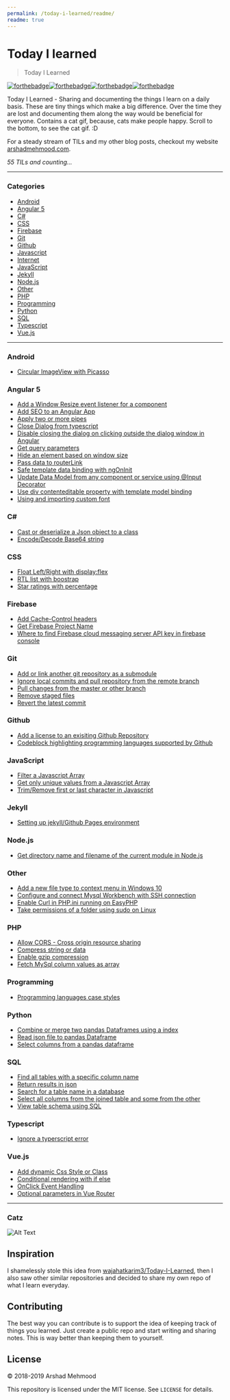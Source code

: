```yaml
---
permalink: /today-i-learned/readme/
readme: true
---
```


# Today I learned
> Today I Learned

[![forthebadge](https://forthebadge.com/images/badges/built-with-love.svg)](https://arshadmehmood.com)[![forthebadge](https://forthebadge.com/images/badges/for-you.svg)](https://arshadmehmood.com)[![forthebadge](https://forthebadge.com/images/badges/contains-cat-gifs.svg)](https://arshadmehmood.com)[![forthebadge](https://forthebadge.com/images/badges/uses-badges.svg)](https://arshadmehmood.com)

Today I Learned - Sharing and documenting the things I learn on a daily basis. These are tiny things which make a big difference. Over the time they are lost and documenting them along the way would be beneficial for everyone. Contains a cat gif, because, cats make people happy. Scroll to the bottom, to see the cat gif. :D

For a steady stream of TILs and my other blog posts, checkout my website [arshadmehmood.com](https://arshadmehmood.com).

_55 TILs and counting..._

---

### Categories

* [Android](#android)
* [Angular 5](#angular-5)
* [C#](#c)
* [CSS](#css)
* [Firebase](#firebase)
* [Git](#git)
* [Github](#github)
* [Javascript](#javascript)
* [Internet](#internet)
* [JavaScript](#javascript)
* [Jekyll](#jekyll)
* [Node.js](#nodejs)
* [Other](#other)
* [PHP](#php)
* [Programming](#programming)
* [Python](#python)
* [SQL](#sql)
* [Typescript](#typescript)
* [Vue.js](#vuejs)

---

### Android
- [Circular ImageView with Picasso](android/circular-imageview-with-picasso.md)

### Angular 5
- [Add a Window Resize event listener for a component](angular5/add-window-resize-event-listener-comopnent.md)
- [Add SEO to an Angular App](angular5/add-seo-to-an-angular-app.md)
- [Apply two or more pipes](angular5/apply-more-than-one-pipe.md)
- [Close Dialog from typescript](angular5/close-dialog-from-typescript.md)
- [Disable closing the dialog on clicking outside the dialog window in Angular](angular5/disable-dialog-close-on-click-outsite.md)
- [Get query parameters](angular5/get-query-parameters.md)
- [Hide an element based on window size](angular5/hide-element-based-on-window-size.md)
- [Pass data to routerLink](angular5/pass-data-to-routerlink.md)
- [Safe template data binding with ngOnInit](angular5/ngOnInit-variable-undefined.md)
- [Update Data Model from any component or service using @Input Decorator](angular5/update-data-model-from-any-component-service-using-input-decorator.md)
- [Use div contenteditable property with template model binding](angular5/use-div-contenteditable-with-template-model-binding.md)
- [Using and importing custom font](angular5/importing-custom-font.md)

### C#
- [Cast or deserialize a Json object to a class](csharp/cast-json-object-to-class.md)
- [Encode/Decode Base64 string](csharp/encode-decode-base64-string.md)

### CSS
- [Float Left/Right with display:flex](css/float-left-right-with-display-flex.md)
- [RTL list with boostrap](css/rtl-list-with-bootstrap.md)
- [Star ratings with percentage](css/star-rating-with-percentage.md)

### Firebase
- [Add Cache-Control headers](firebase/add-cache-control-header.md)
- [Get Firebase Project Name](firebase/get-firebase-app-name.md)
- [Where to find Firebase cloud messaging server API key in firebase console](firebase/where-to-find-firebase-cloud-messaging-server-api-key-in-firebase-console.md)

### Git
- [Add or link another git repository as a submodule](git/add-another-repository-as-submodule.md)
- [Ignore local commits and pull repository from the remote branch](git/ignore-local-commits-and-pull.md)
- [Pull changes from the master or other branch](git/pull-changes-from-the-master-or-other-branch.md)
- [Remove staged files](git/remove-staged-files.md)
- [Revert the latest commit](git/revert-latest-commit.md)

### Github
- [Add a license to an exisiting Github Repository](github/add-a-license-to-existing-repository.md)
- [Codeblock highlighting programming languages supported by Github](github/codeblock-highlighting-languages-supported-by-github.md)

### JavaScript
- [Filter a Javascript Array](javascript/filter-array.md)
- [Get only unique values from a Javascript Array](javascript/get-unique-array.md)
- [Trim/Remove first or last character in Javascript](javascript/trim-remove-character-from-start-or-end.md)

### Jekyll
- [Setting up jekyll/Github Pages environment](jekyll/setting-up-jekyll-environment.md)

### Node.js
- [Get directory name and filename of the current module in Node.js](nodejs/get-directory-name-and-filename-of-current-module.md)

### Other
- [Add a new file type to context menu in Windows 10](other/add-new-file-type-to-context-menu-in-windows-10.md)
- [Configure and connect Mysql Workbench with SSH connection](other/configure-and-connect-mysql-workbench-with-ssh-connection.md)
- [Enable Curl in PHP.ini running on EasyPHP](other/enable-curl-apache-easyphp.md)
- [Take permissions of a folder using sudo on Linux](other/take-permissions-of-a-folder-sudo.md)

### PHP
- [Allow CORS - Cross origin resource sharing](php/allow-cross-origin-resource-sharing-cors.md)
- [Compress string or data](php/compress-string-data.md)
- [Enable gzip compression](php/enable-gzip-compression.md)
- [Fetch MySql column values as array](php/fetch-mysql-column-values-as-comma-separated-values.md)

### Programming
- [Programming languages case styles](programming/programming-languages-case-styles.md)

### Python
- [Combine or merge two pandas Dataframes using a index](python/combine-pandas-dataframes-on-a-index.md)
- [Read json file to pandas Dataframe](python/read-json-file.md)
- [Select columns from a pandas dataframe](python/select-columns-from-a-pandas-dataframe.md)

### SQL
- [Find all tables with a specific column name](sql/find-all-tables-with-a-specific-column-name.md)
- [Return results in json](sql/return-results-in-json.md)
- [Search for a table name in a database](sql/search-for-table-name-in-a-database.md)
- [Select all columns from the joined table and some from the other](sql/select-all-columns-from-joined-table-and-some-from-other-table.md)
- [View table schema using SQL](sql/view-table-schema-using-sql.md)

### Typescript
- [Ignore a typerscript error](typescript/ignore-a-typescript-error.md)

### Vue.js
- [Add dynamic Css Style or Class](vuejs/add-dynamic-css.md)
- [Conditional rendering with if else](vuejs/conditional-rendering-with-if-else.md)
- [OnClick Event Handling](vuejs/onclick-event-handling.md)
- [Optional parameters in Vue Router](vuejs/vue-router-optional-paramters.md)

---
### Catz
![Alt Text](https://media.giphy.com/media/vFKqnCdLPNOKc/giphy.gif)

## Inspiration
I shamelessly stole this idea from [wajahatkarim3/Today-I-Learned](https://github.com/wajahatkarim3/Today-I-Learned), then I also saw other similar repositories and decided to share my own repo of what I learn everyday.

## Contributing

The best way you can contribute is to support the idea of keeping track of things you learned. Just create a public repo and start writing and sharing notes. This is way better than keeping them to yourself.

## License

&copy; 2018-2019 Arshad Mehmood

This repository is licensed under the MIT license. See `LICENSE` for
details.
